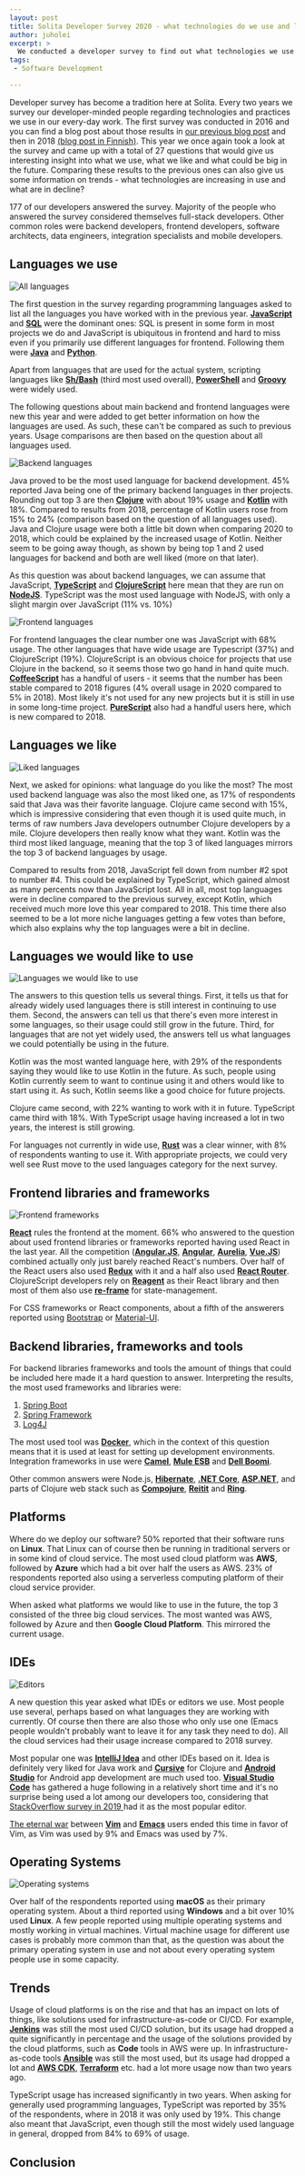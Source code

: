 ```yaml
---
layout: post
title: Solita Developer Survey 2020 - what technologies do we use and like?
author: juholei
excerpt: >
  We conducted a developer survey to find out what technologies we use in the year 2020 and what may lie in the future
tags:
 - Software Development

---
```


Developer survey has become a tradition here at Solita. Every two years we survey our developer-minded people regarding technologies and practices we use in our every-day work. The first survey was conducted in 2016 and you can find a blog post about those results in [our previous blog post](https://dev.solita.fi/java/2016/05/13/Developers-love-spaces.html) and then in 2018 [(blog post in Finnish)](https://www.solita.fi/blogit/development-teknologiakartoitus/). This year we once again took a look at the survey and came up with a total of 27 questions that would give us interesting insight into what we use, what we like and what could be big in the future. Comparing these results to the previous ones can also give us some information on trends - what technologies are increasing in use and what are in decline?

177 of our developers answered the survey. Majority of the people who answered the survey considered themselves full-stack developers. Other common roles were backend developers, frontend developers, software architects, data engineers, integration specialists and mobile developers.

## Languages we use

![All languages](/img/developer-survey-2020/all_languages.png)

The first question in the survey regarding programming languages asked to list all the languages you have worked with in the previous year. [**JavaScript**](https://en.wikipedia.org/wiki/JavaScript) and [**SQL**](https://en.wikipedia.org/wiki/SQL) were the dominant ones: SQL is present in some form in most projects we do and JavaScript is ubiquitous in frontend and hard to miss even if you primarily use different languages for frontend. Following them were [**Java**](https://en.wikipedia.org/wiki/Java_%28programming_language%29) and [**Python**](https://www.python.org/).

Apart from languages that are used for the actual system, scripting languages like [**Sh/Bash**](https://www.gnu.org/software/bash/) (third most used overall), [**PowerShell**](https://docs.microsoft.com/fi-fi/powershell/) and [**Groovy**](http://www.groovy-lang.org/) were widely used.

The following questions about main backend and frontend languages were new this year and were added to get better information on how the languages are used. As such, these can't be compared as such to previous years. Usage comparisons are then based on the question about all languages used.

![Backend languages](/img/developer-survey-2020/backend_languages.png)

Java proved to be the most used language for backend development. 45% reported Java being one of the primary backend languages in ther projects. Rounding out top 3 are then [**Clojure**](https://clojure.org/) with about 19% usage and [**Kotlin**](https://kotlinlang.org/) with 18%. Compared to results from 2018, percentage of Kotlin users rose from 15% to 24% (comparison based on the question of all languages used). Java and Clojure usage were both a little bit down when comparing 2020 to 2018, which could be explained by the increased usage of Kotlin. Neither seem to be going away though, as shown by being top 1 and 2 used languages for backend and both are well liked (more on that later).

As this question was about backend languages, we can assume that JavaScript, [**TypeScript**](https://www.typescriptlang.org/) and [**ClojureScript**](https://clojurescript.org/) here mean that they are run on [**NodeJS**](https://nodejs.org/en/). TypeScript was the most used language with NodeJS, with only a slight margin over JavaScript (11% vs. 10%)

![Frontend languages](/img/developer-survey-2020/frontend_languages.png)

For frontend languages the clear number one was JavaScript with 68% usage. The other languages that have wide usage are Typescript (37%) and ClojureScript (19%). ClojureScript is an obvious choice for projects that use Clojure in the backend, so it seems those two go hand in hand quite much. [**CoffeeScript**](https://coffeescript.org/) has a handful of users - it seems that the number has been stable compared to 2018 figures (4% overall usage in 2020 compared to 5% in 2018). Most likely it's not used for any new projects but it is still in use in some long-time project. [**PureScript**](https://www.purescript.org/) also had a handful users here, which is new compared to 2018.

## Languages we like
![Liked languages](/img/developer-survey-2020/liked_languages.png)

Next, we asked for opinions: what language do you like the most? The most used backend language was also the most liked one, as 17% of respondents said that Java was their favorite language. Clojure came second with 15%, which is impressive considering that even though it is used quite much, in terms of raw numbers Java developers outnumber Clojure developers by a mile. Clojure developers then really know what they want. Kotlin was the third most liked language, meaning that the top 3 of liked languages mirrors the top 3 of backend languages by usage.

Compared to results from 2018, JavaScript fell down from number #2 spot to number #4. This could be explained by TypeScript, which gained almost as many percents now than JavaScript lost. All in all, most top languages were in decline compared to the previous survey, except Kotlin, which received much more love this year compared to 2018. This time there also seemed to be a lot more niche languages getting a few votes than before, which also explains why the top languages were a bit in decline.

## Languages we would like to use
![Languages we would like to use](/img/developer-survey-2020/would_like_to_use_languages.png)

The answers to this question tells us several things. First, it tells us that for already widely used languages there is still interest in continuing to use them. Second, the answers can tell us that there's even more interest in some languages, so their usage could still grow in the future. Third, for languages that are not yet widely used, the answers tell us what languages we could potentially be using in the future.

Kotlin was the most wanted language here, with 29% of the respondents saying they would like to use Kotlin in the future. As such, people using Kotlin currently seem to want to continue using it and others would like to start using it. As such, Kotlin seems like a good choice for future projects.

Clojure came second, with 22% wanting to work with it in future. TypeScript came third with 18%. With TypeScript usage having increased a lot in two years, the interest is still growing.

For languages not currently in wide use, [**Rust**](https://www.rust-lang.org/) was a clear winner, with 8% of respondents wanting to use it. With appropriate projects, we could very well see Rust move to the used languages category for the next survey.

## Frontend libraries and frameworks
![Frontend frameworks](/img/developer-survey-2020/frontend_frameworks_and_libraries.png)

[**React**](https://reactjs.org/) rules the frontend at the moment. 66% who answered to the question about used frontend libraries or frameworks reported having used React in the last year. All the competition ([**Angular.JS**](https://angularjs.org/), [**Angular**](https://angular.io/), [**Aurelia**](http://aurelia.io/), [**Vue.JS**](https://vuejs.org/)) combined actually only just barely reached React's numbers. Over half of the React users also used [**Redux**](https://redux.js.org/) with it and a half also used [**React Router**](https://reactrouter.com/). ClojureScript developers rely on [**Reagent**](https://reagent-project.github.io/) as their React library and then most of them also use [**re-frame**](https://github.com/Day8/re-frame) for state-management.

For CSS frameworks or React components, about a fifth of the answerers reported using [Bootstrap](https://getbootstrap.com/) or [Material-UI](https://material-ui.com/).

## Backend libraries, frameworks and tools

For backend libraries frameworks and tools the amount of things that could be included here made it a hard question to answer. Interpreting the results, the most used frameworks and libraries were:

1. [Spring Boot](https://spring.io/projects/spring-boot)
2. [Spring Framework](https://spring.io/projects/spring-framework)
3. [Log4J](https://logging.apache.org/log4j/)

The most used tool was [**Docker**](https://www.docker.com/), which in the context of this question means that it is used at least for setting up development environments. Integration frameworks in use were [**Camel**](https://camel.apache.org/), [**Mule ESB**](https://www.mulesoft.com/platform/soa/mule-esb-open-source-esb) and [**Dell Boomi**](https://boomi.com/).

Other common answers were Node.js, [**Hibernate**](https://hibernate.org/orm/), [**.NET Core**](https://dotnet.microsoft.com/), [**ASP.NET**](https://dotnet.microsoft.com/apps/aspnet), and parts of Clojure web stack such as [**Compojure**](https://github.com/weavejester/compojure), [**Reitit**](https://github.com/metosin/reitit) and [**Ring**](https://github.com/ring-clojure/ring).

## Platforms

Where do we deploy our software? 50% reported that their software runs on **Linux**. That Linux can of course then be running in traditional servers or in some kind of cloud service. The most used cloud platform was **AWS**, followed by **Azure** which had a bit over half the users as AWS. 23% of respondents reported also using a serverless computing platform of their cloud service provider.

When asked what platforms we would like to use in the future, the top 3 consisted of the three big cloud services. The most wanted was AWS, followed by Azure and then **Google Cloud Platform**. This mirrored the current usage.

## IDEs

![Editors](/img/developer-survey-2020/editors.png)

A new question this year asked what IDEs or editors we use. Most people use several, perhaps based on what languages they are working with currently. Of course then there are also those who only use one (Emacs people wouldn't probably want to leave it for any task they need to do). All the cloud services had their usage increase compared to 2018 survey.

Most popular one was [**IntelliJ Idea**](https://www.jetbrains.com/idea/) and other IDEs based on it. Idea is definitely very liked for Java work and [**Cursive**](https://cursive-ide.com/) for Clojure and [**Android Studio**](https://developer.android.com/studio) for Android app development are much used too. [**Visual Studio Code**](https://code.visualstudio.com/) has gathered a huge following in a relatively short time and it's no surprise being used a lot among our developers too, considering that [StackOverflow survey in 2019 ](https://insights.stackoverflow.com/survey/2019#development-environments-and-tools) had it as the most popular editor.

[The eternal war](https://en.wikipedia.org/wiki/Editor_war) between [**Vim**](https://www.vim.org/) and [**Emacs**](https://www.gnu.org/savannah-checkouts/gnu/emacs/emacs.html) users ended this time in favor of Vim, as Vim was used by 9% and Emacs was used by 7%.

## Operating Systems

![Operating systems](/img/developer-survey-2020/operating_systems.png)

Over half of the respondents reported using **macOS** as their primary operating system. About a third reported using **Windows** and a bit over 10% used **Linux**. A few people reported using multiple operating systems and mostly working in virtual machines. Virtual machine usage for different use cases is probably more common than that, as the question was about the primary operating system in use and not about every operating system people use in some capacity.

## Trends

Usage of cloud platforms is on the rise and that has an impact on lots of things, like solutions used for infrastructure-as-code or CI/CD. For example, [**Jenkins**](https://www.jenkins.io/) was still the most used CI/CD solution, but its usage had dropped a quite significantly in percentage and the usage of the solutions provided by the cloud platforms, such as **Code** tools in AWS were up. In infrastructure-as-code tools [**Ansible**](https://www.ansible.com/) was still the most used, but its usage had dropped a lot and [**AWS CDK**](https://aws.amazon.com/cdk/), [**Terraform**](https://www.terraform.io/) etc. had a lot more usage now than two years ago.

TypeScript usage has increased significantly in two years. When asking for generally used programming languages, TypeScript was reported by 35% of the respondents, where in 2018 it was only used by 19%. This change also meant that JavaScript, even though still the most widely used language in general, dropped from 84% to 69% of usage.

## Conclusion
